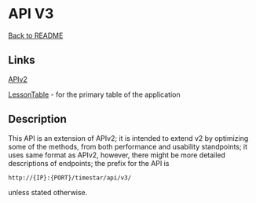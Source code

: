 # API V3

[Back to README](/README.md)

## Links

[APIv2](../v2/APIv2.md)

[LessonTable](./LessonTable.md) - for the primary table of the application

## Description

This API is an extension of APIv2; it is intended to extend v2 by optimizing some of the methods, from both performance
and usability standpoints; it uses same format as APIv2, however, there might be more detailed descriptions of
endpoints; the prefix for the API is

    http://{IP}:{PORT}/timestar/api/v3/
    
unless stated otherwise.
